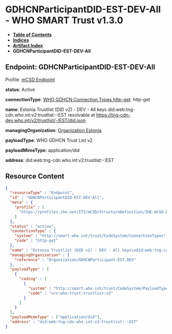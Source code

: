 # GDHCNParticipantDID-EST-DEV-All - WHO SMART Trust v1.3.0

* [**Table of Contents**](toc.md)
* [**Indices**](indices.md)
* [**Artifact Index**](artifacts.md)
* **GDHCNParticipantDID-EST-DEV-All**

## Endpoint: GDHCNParticipantDID-EST-DEV-All

Profile: [mCSD Endpoint](https://profiles.ihe.net/ITI/mCSD/4.0.0/StructureDefinition-IHE.mCSD.Endpoint.html)

**status**: Active

**connectionType**: [WHO GDHCN Connection Types http-get](CodeSystem-ConnectionTypes.md#ConnectionTypes-http-get): http-get

**name**: Estonia Trustlist (DID v2) - DEV - All keys did:web:tng-cdn.who.int:v2:trustlist:-:EST resolvable at https://tng-cdn-dev.who.int/v2/trustlist/-/EST/did.json

**managingOrganization**: [Organization Estonia](Organization-GDHCNParticipant-EST-DEV.md)

**payloadType**: WHO GDHCN Trust List v2

**payloadMimeType**: application/did

**address**: did:web:tng-cdn.who.int:v2:trustlist:-:EST



## Resource Content

```json
{
  "resourceType" : "Endpoint",
  "id" : "GDHCNParticipantDID-EST-DEV-All",
  "meta" : {
    "profile" : [
      "https://profiles.ihe.net/ITI/mCSD/StructureDefinition/IHE.mCSD.Endpoint"
    ]
  },
  "status" : "active",
  "connectionType" : {
    "system" : "http://smart.who.int/trust/CodeSystem/ConnectionTypes",
    "code" : "http-get"
  },
  "name" : "Estonia Trustlist (DID v2) - DEV - All keys\ndid:web:tng-cdn.who.int:v2:trustlist:-:EST\nresolvable at https://tng-cdn-dev.who.int/v2/trustlist/-/EST/did.json",
  "managingOrganization" : {
    "reference" : "Organization/GDHCNParticipant-EST-DEV"
  },
  "payloadType" : [
    {
      "coding" : [
        {
          "system" : "http://smart.who.int/trust/CodeSystem/PayloadTypes",
          "code" : "urn:who:trust:trustlist:v2"
        }
      ]
    }
  ],
  "payloadMimeType" : ["application/did"],
  "address" : "did:web:tng-cdn.who.int:v2:trustlist:-:EST"
}

```
